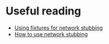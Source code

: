 # Useful reading
* [Using fixtures for network stubbing](https://docs.cypress.io/guides/guides/network-requests.html#Fixtures)
* [How to use network stubbing](https://docs.cypress.io/api/commands/route.html#With-Stubbing)